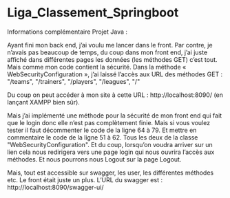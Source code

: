 # Liga_Classement_Springboot

Informations complémentaire Projet Java : 

Ayant fini mon back end, j’ai voulu me lancer dans le front. Par contre, je n’avais pas beaucoup de temps, du coup dans mon front end,
j’ai juste affiché dans différentes pages les données (les méthodes GET) c’est tout.
Mais comme mon code contient la sécurité. Dans la méthode « WebSecurityConfiguration », j’ai laissé l’accès aux URL des méthodes GET : 
         "/teams",
         "/trainers",
         "/players",
         "/leagues",
         "/"
                  
Du coup on peut accéder à mon site à cette URL : http://localhost:8090/ (en lançant XAMPP bien sûr). 

Mais j’ai implémenté une méthode pour la sécurité de mon front end qui fait que le login donc elle n’est pas complètement finie. 
Mais si vous voulez tester il faut décommenter le code de la ligne 64 à 79. 
Et mettre en commentaire le code de la ligne 51 à 62. 
Tous les deux de la classe "WebSecurityConfiguration".
Et du coup, lorsqu’on voudra arriver sur un lien cela nous redirigera vers une page login qui nous ouvrira l’accès aux méthodes. Et nous pourrons nous Logout sur la page Logout. 


Mais, tout est accessible sur swagger, les user, les différentes méthodes etc. Le front était juste un plus. 
L’URL du swagger est : http://localhost:8090/swagger-ui/
